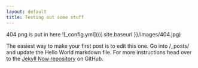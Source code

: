```yaml
---
layout: default
title: Testing out some stuff
---
```

404 png is put in here
![_config.yml]({{ site.baseurl }}/images/404.jpg)

The easiest way to make your first post is to edit this one. Go into /_posts/ and update the Hello World markdown file. For more instructions head over to the [Jekyll Now repository](https://github.com/barryclark/jekyll-now) on GitHub.